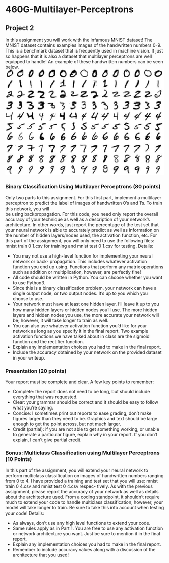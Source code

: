 # 460G-Multilayer-Perceptrons
## Project 2
In this assignment you will work with the infamous MNIST dataset! The MNIST dataset
contains examples images of the handwritten numbers 0-9. This is a benchmark dataset that
is frequently used in machine vision. It just so happens that it is also a dataset that multilayer
perceptrons are well equipped to handle! An example of these handwritten numbers can be
seen below.
<br/>
  ![alt text](/Images2/project2Image1.PNG "ExampleData")
<br/>

### Binary Classification Using Multilayer Perceptrons (80 points)
Only two parts to this assignment. For this first part, implement a multilayer perceptron
to predict the label of images of handwritten 0’s and 1’s. To train this network, you will\
be using backpropagation. For this code, you need only report the overall accuracy of your
technique as well as a description of your network’s architecture. In other words, just report
the percentage of the test set that your neural network is able to accurately predict as well
as information on the number of hidden layers/nodes used, the activation function, etc.
For this part of the assignment, you will only need to use the following files: mnist train 0 1.csv
for training and mnist test 0 1.csv for testing.
Details: 
* You may not use a high-level function for implementing your neural network or back-
propagation. This includes whatever activation function you end up using. Functions
that perform any matrix operations such as addition or multiplication, however, are
perfectly fine!
* All code should be written in Python. You can choose whether you want to use Python3.
* Since this is a binary classification problem, your network can have a single output
node, or two output nodes. It’s up to you which you choose to use.
* Your network must have at least one hidden layer. I’ll leave it up to you how many
hidden layers or hidden nodes you’ll use. The more hidden layers and hidden nodes
you use, the more accurate your network will be; however, it will take longer to train
as well.
* You can also use whatever activation function you’d like for your network as long as
you specify it in the final report. Two example activation functions we have talked
about in class are the sigmoid function and the rectifier function.
* Explain any implementation choices you had to make in the final report.
* Include the accuracy obtained by your network on the provided dataset in your writeup.

### Presentation (20 points) 
Your report must be complete and clear. A few key points to remember:
* Complete: the report does not need to be long, but should include everything that was
requested.
* Clear: your grammar should be correct and it should be easy to follow what you’re
saying.
* Concise: I sometimes print out reports to ease grading, don’t make figures larger than
they need to be. Graphics and text should be large enough to get the point across,
but not much larger.
* Credit (partial): if you are not able to get something working, or unable to generate a
particular figure, explain why in your report. If you don’t explain, I can’t give partial
credit.

### Bonus: Multiclass Classification using Multilayer Perceptrons (10 Points)
In this part of the assignment, you will extend your neural network to perform multiclass
classification on images of handwritten numbers ranging from 0 to 4. I have provided a
training and test set that you will use: mnist train 0 4.csv and mnist test 0 4.csv respec-
tively. As with the previous assignment, please report the accuracy of your network as well
as details about the architecture used.
From a coding standpoint, it shouldn’t require much to extend your code to handle
multiclass classification; however, your model will take longer to train. Be sure to take this
into account when testing your code!
Details:
* As always, don’t use any high level functions to extend your code.
* Same rules apply as in Part 1. You are free to use any activation function or network
architecture you want. Just be sure to mention it in the final report.
* Explain any implementation choices you had to make in the final report.
* Remember to include accuracy values along with a discussion of the architecture that
you used!
